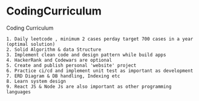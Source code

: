 # CodingCurriculum
Coding Curriculum


	1. Daily leetcode , minimum 2 cases perday target 700 cases in a year (optimal solution)
	2. Solid Algorithm & data Structure
	3. Implement clean code and design pattern while build apps
	4. HackerRank and Codewars are optional
	5. Create and publish personal 'website' project
	6. Practice ci/cd and implement unit test as important as development
	7. ERD Diagram & DB handling, Indexing etc
	8. Learn system design
	9. React JS & Node Js are also important as other programming languages









